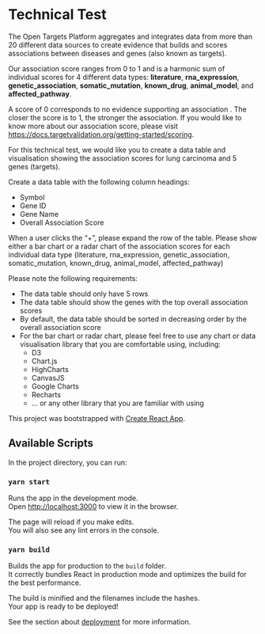 # Technical Test

The Open Targets Platform aggregates and integrates data from more than 20 different data sources to
create evidence that builds and scores associations between diseases and genes (also known as targets).

Our association score ranges from 0 to 1 and is a harmonic sum of individual scores for 4 different
data types: **literature**, **rna_expression**, **genetic_association**, **somatic_mutation**,
**known_drug**, **animal_model**, and **affected_pathway**.

A score of 0 corresponds to no evidence supporting an association . The closer the score is to 1, the
stronger the association. If you would like to know more about our association score, please
visit https://docs.targetvalidation.org/getting-started/scoring.

For this technical test, we would like you to create a data table and visualisation showing the association
scores for lung carcinoma and 5 genes (targets).

Create a data table with the following column headings:

- Symbol
- Gene ID
- Gene Name
- Overall Association Score

When a user clicks the “+”, please expand the row of the table. Please show either a bar chart or a radar chart of the association scores for each individual data type (literature, rna_expression, genetic_association, somatic_mutation, known_drug, animal_model, affected_pathway)

Please note the following requirements:

- The data table should only have 5 rows
- The data table should show the genes with the top overall association scores
- By default, the data table should be sorted in decreasing order by the overall association score
- For the bar chart or radar chart, please feel free to use any chart or data visualisation library that you are comfortable using, including:
  - D3
  - Chart.js
  - HighCharts
  - CanvasJS
  - Google Charts
  - Recharts
  - … or any other library that you are familiar with using

This project was bootstrapped with [Create React App](https://github.com/facebook/create-react-app).

## Available Scripts

In the project directory, you can run:

### `yarn start`

Runs the app in the development mode.<br />
Open [http://localhost:3000](http://localhost:3000) to view it in the browser.

The page will reload if you make edits.<br />
You will also see any lint errors in the console.

### `yarn build`

Builds the app for production to the `build` folder.<br />
It correctly bundles React in production mode and optimizes the build for the best performance.

The build is minified and the filenames include the hashes.<br />
Your app is ready to be deployed!

See the section about [deployment](https://facebook.github.io/create-react-app/docs/deployment) for more information.

